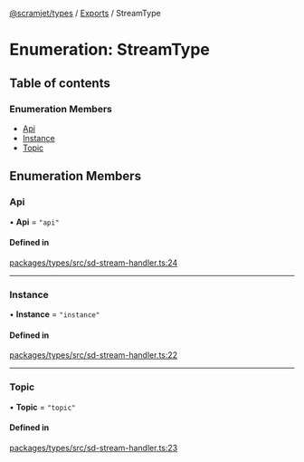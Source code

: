 [@scramjet/types](../README.md) / [Exports](../modules.md) / StreamType

# Enumeration: StreamType

## Table of contents

### Enumeration Members

- [Api](StreamType.md#api)
- [Instance](StreamType.md#instance)
- [Topic](StreamType.md#topic)

## Enumeration Members

### Api

• **Api** = ``"api"``

#### Defined in

[packages/types/src/sd-stream-handler.ts:24](https://github.com/scramjetorg/transform-hub/blob/HEAD/packages/types/src/sd-stream-handler.ts#L24)

___

### Instance

• **Instance** = ``"instance"``

#### Defined in

[packages/types/src/sd-stream-handler.ts:22](https://github.com/scramjetorg/transform-hub/blob/HEAD/packages/types/src/sd-stream-handler.ts#L22)

___

### Topic

• **Topic** = ``"topic"``

#### Defined in

[packages/types/src/sd-stream-handler.ts:23](https://github.com/scramjetorg/transform-hub/blob/HEAD/packages/types/src/sd-stream-handler.ts#L23)
